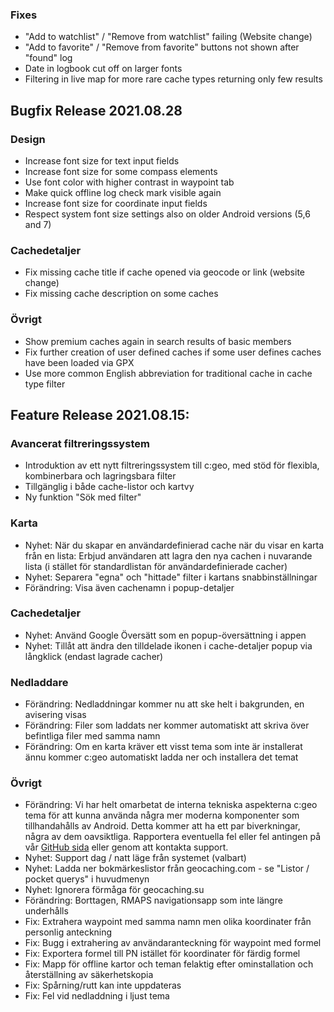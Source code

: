 ### Fixes
- "Add to watchlist" / "Remove from watchlist" failing (Website change)
- "Add to favorite" / "Remove from favorite" buttons not shown after "found" log
- Date in logbook cut off on larger fonts
- Filtering in live map for more rare cache types returning only few results

## Bugfix Release 2021.08.28

### Design
- Increase font size for text input fields
- Increase font size for some compass elements
- Use font color with higher contrast in waypoint tab
- Make quick offline log check mark visible again
- Increase font size for coordinate input fields
- Respect system font size settings also on older Android versions (5,6 and 7)

### Cachedetaljer
- Fix missing cache title if cache opened via geocode or link (website change)
- Fix missing cache description on some caches

### Övrigt
- Show premium caches again in search results of basic members
- Fix further creation of user defined caches if some user defines caches have been loaded via GPX
- Use more common English abbreviation for traditional cache in cache type filter

## Feature Release 2021.08.15:

### Avancerat filtreringssystem
- Introduktion av ett nytt filtreringssystem till c:geo, med stöd för flexibla, kombinerbara och lagringsbara filter
- Tillgänglig i både cache-listor och kartvy
- Ny funktion "Sök med filter"

### Karta
- Nyhet: När du skapar en användardefinierad cache när du visar en karta från en lista: Erbjud användaren att lagra den nya cachen i nuvarande lista (i stället för standardlistan för användardefinierade cacher)
- Nyhet: Separera "egna" och "hittade" filter i kartans snabbinställningar
- Förändring: Visa även cachenamn i popup-detaljer

### Cachedetaljer
- Nyhet: Använd Google Översätt som en popup-översättning i appen
- Nyhet: Tillåt att ändra den tilldelade ikonen i cache-detaljer popup via långklick (endast lagrade cacher)

### Nedladdare
- Förändring: Nedladdningar kommer nu att ske helt i bakgrunden, en avisering visas
- Förändring: Filer som laddats ner kommer automatiskt att skriva över befintliga filer med samma namn
- Förändring: Om en karta kräver ett visst tema som inte är installerat ännu kommer c:geo automatiskt ladda ner och installera det temat

### Övrigt
- Förändring: Vi har helt omarbetat de interna tekniska aspekterna c:geo tema för att kunna använda några mer moderna komponenter som tillhandahålls av Android. Detta kommer att ha ett par biverkningar, några av dem oavsiktliga. Rapportera eventuella fel eller fel antingen på vår [GitHub sida](https://www.github.com/cgeo/cgeo/issues) eller genom att kontakta support.
- Nyhet: Support dag / natt läge från systemet (valbart)
- Nyhet: Ladda ner bokmärkeslistor från geocaching.com - se "Listor / pocket querys" i huvudmenyn
- Nyhet: Ignorera förmåga för geocaching.su
- Förändring: Borttagen, RMAPS navigationsapp som inte längre underhålls
- Fix: Extrahera waypoint med samma namn men olika koordinater från personlig anteckning
- Fix: Bugg i extrahering av användaranteckning för waypoint med formel
- Fix: Exportera formel till PN istället för koordinater för färdig formel
- Fix: Mapp för offline kartor och teman felaktig efter ominstallation och återställning av säkerhetskopia
- Fix: Spårning/rutt kan inte uppdateras
- Fix: Fel vid nedladdning i ljust tema
